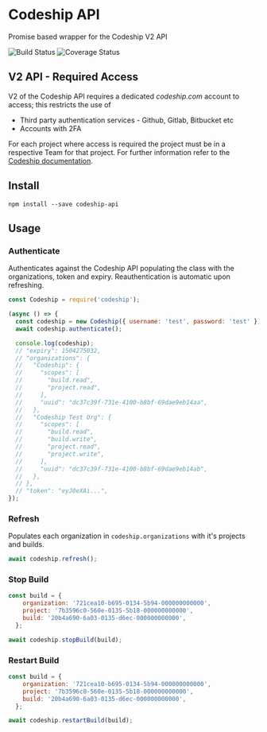 # Codeship API

Promise based wrapper for the Codeship V2 API

![Build Status][badgeBuild] ![Coverage Status][badgeCov]

## V2 API - Required Access

V2 of the Codeship API requires a dedicated _codeship.com_ account to access; this restricts the use of

- Third party authentication services - Github, Gitlab, Bitbucket etc
- Accounts with 2FA

For each project where access is required the project must be in a respective Team for that project. For further information refer to the [Codeship documentation][codeshipAuth].

## Install

```shell
npm install --save codeship-api
```

## Usage

### Authenticate

Authenticates against the Codeship API populating the class with the organizations, token and expiry. Reauthentication is automatic upon refreshing.

```javascript
const Codeship = require('codeship');

(async () => {
  const codeship = new Codeship({ username: 'test', password: 'test' });
  await codeship.authenticate();

  console.log(codeship);
  // "expiry": 1504275032,
  // "organizations": {
  //   "Codeship": {
  //     "scopes": [
  //       "build.read",
  //       "project.read",
  //     ],
  //     "uuid": "dc37c39f-731e-4100-b8bf-69dae9eb14aa",
  //   },
  //   "Codeship Test Org": {
  //     "scopes": [
  //       "build.read",
  //       "build.write",
  //       "project.read",
  //       "project.write",
  //     ],
  //     "uuid": "dc37c39f-731e-4100-b8bf-69dae9eb14ab",
  //   },
  // },
  // "token": "eyJ0eXAi...",
});
```

### Refresh

Populates each organization in `codeship.organizations` with it's projects and builds.

```javascript
await codeship.refresh();
```

### Stop Build

```javascript
const build = {
    organization: '721cea10-b695-0134-5b94-000000000000',
    project: '7b3596c0-560e-0135-5b18-000000000000',
    build: '20b4a690-6a03-0135-d6ec-000000000000',
  };

await codeship.stopBuild(build);
```

### Restart Build

```javascript
const build = {
    organization: '721cea10-b695-0134-5b94-000000000000',
    project: '7b3596c0-560e-0135-5b18-000000000000',
    build: '20b4a690-6a03-0135-d6ec-000000000000',
  };

await codeship.restartBuild(build);
```

<!-- Links -->
[codeshipAuth]: https://apidocs.codeship.com/v2/authentication
[badgeBuild]: https://app.codeship.com/projects/82a41380-5c65-0136-faf2-122d0cdfbe1f/status?branch=master
[badgeCov]: https://coveralls.io/repos/github/beauallison/codeship-api/badge.svg?branch=master
